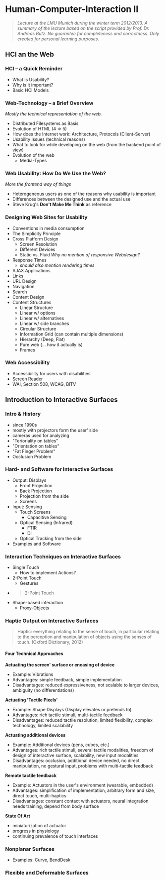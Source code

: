 # Human-Computer-Interaction II #

> *Lecture at the LMU Munich during the winter term 2012/2013. A summary of the lecture based on the script provided by Prof. Dr. Andreas Butz. No guarantee for completeness and correctness. Only created for personal learning purposes.*

## HCI an the Web ##

### HCI – a Quick Reminder ###

* What is Usability?
* Why is it important?
* Basic HCI Models

### Web-Technology – a Brief Overview ###

*Mostly the technical representation of the web.*

* Distributed Filesystems as Basis
* Evolution of HTML (4 => 5)
* How does the Internet work: Architecture, Protocols (Client-Server)
* Usability Issues (technical reasons)
* What to look for while developing on the web (from the backend point of view)
* Evolution of the web
	* Media-Types 

### Web Usability: How Do We Use the Web? ###

*More the frontend way of things*

* Heterogeneous users as one of the reasons why usability is important
* Differences between the designed use and the actual use
* Steve Krug's **Don't Make Me Think** as reference

### Designing Web Sites for Usability ###

* Conventions in media consumption
* The Simplicity Principle
* Cross Platform Design 
	* Screen Resolution
	* Different Devices
	* Static vs. Fluid *Why no mention of responsive Webdesign?*
* Response Times
	* *should also mention rendering times*
* AJAX Applications
* Links
* URL Design
* Navigation
* Search
* Content Design
* Content Structures
	* Linear Structure
	* Linear w/ options
	* Linear w/ alternatives
	* Linear w/ side branches
	* Circular Structure
	* Information Grid (can contain multiple dimensions)
	* Hierarchy (Deep, Flat)
	* Pure web (... how it actually is)
	* Frames

### Web Accessibility ###


* Accessibility for users with disabilities
* Screen Reader
* WAI, Section 508, WCAG, BITV


## Introduction to Interactive Surfaces ##

### Intro & History ###

* since 1990s
* mostly with projectors form the user' side
* cameras used for analyzing 
* "Terioriality on tables"
* "Orientation on tables"
* "Fat Finger Problem"
* Occlusion Problem

### Hard- and Software for Interactive Surfaces ###

* Output: Displays
	* Front Projection
	* Back Projection
	* Projection from the side
	* Screens
* Input: Sensing
	* Touch Screens
		* Capacitive Sensing 
	* Optical Sensing (Infrared)
		* FTIR
		* DI
	* Optical Tracking from the side
* Examples and Software

### Interaction Techniques on Interactive Surfaces ###

* Single Touch
	* How to implement Actions?
* 2-Point Touch
	* Gestures
* > 2-Point Touch
* Shape-based interaction
	* Proxy-Objects

### Haptic Output on Interactive Surfaces ###

> Haptic: everything relating to the sense of touch, in particular relating to the perception and manipulation of objects using the senses of touch. (Oxford Dictionary, 2012)


#### Four Technical Approaches ####

**Actuating the screen' surface or encasing of device**

* Example: Vibrations
* Advantages:	simple feedback, simple implementation
* Disadvantages: reduced expressiveness, not scalable to larger devices, ambiguity (no differentiations)

**Actuating 'Tactile Pixels'**

* Example: Shape Displays (Display elevates or pretends to)
* Advantages: rich tactile stimuli, multi-tactile feedback
* Disadvantages: reduced tactile resolution, limited flexibility, complex technology, limited scalability

**Actuating additional devices**

* Example: Additional devices (pens, cubes, etc.)
* Advantages: rich tactile stimuli, several tactile modalities, freedom of design of interactive surface, scalability, new input modalities
* Disadvantages: occlusion, additional device needed, no direct manipulation, no gestural input, problems with multi-tactile feedback 

**Remote tactile feedback**

* Example: Actuators in the user's environment (wearable, embedded)
* Advantages: simplification of implementation, arbitrary form and size, direct touch, multi-haptics
* Disadvantages: constant contact with actuators, neural integration needs training, depend from body surface

**State Of Art**

* miniaturization of actuator
* progress in physiology
* continuing prevalence of touch interfaces

### Nonplanar Surfaces ###

* Examples: Curve, BendDesk

### Flexible and Deformable Surfaces ###







